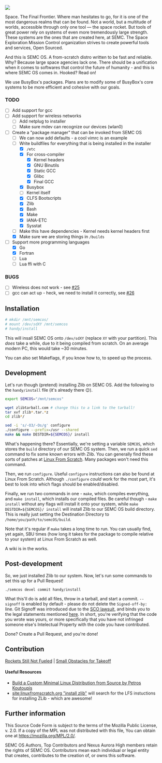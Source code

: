 <img src="https://semissioncontrol.github.io/assets/logo/SEMC%20Logo%20Wide.png"/>

Space. The Final Frontier. Where man hesitates to go, for it is one of the most dangerous realms that can be found. Not a world, but a multitude of worlds, accessible through only one tool — the space rocket. But tools of great power rely on systems of even more tremendously large strength. These systems are the ones that are created here, at SEMC. The Space Exploration Mission Control organization strives to create powerful tools and services, Open Sourced.

And this is SEMC OS. A from-scratch distro written to be fast and reliable. Why? Because large space agencies lack one. There should be a unification when it comes to softwares that control the future of humanity - and this is where SEMC OS comes in. Hooked? Read on!

We use BusyBox's packages. Plans are to modify some of BusyBox's core systems to be more efficient and cohesive with our goals. 

### TODO

 - [ ] Add support for gcc
 - [ ] Add support for wireless networks
   - [ ] Add netplug to installer
   - [ ] Make sure mdev can recognize our devices (wlan0)
 - [ ] Create a "package manager" that can be invoked from SEMC OS
   - [ ] We can now add defaults - a cool vimrc is an example
   - [ ] Write buildfiles for everything that is being installed in the installer
     - [x] `/etc`
     - [x] For cross-compiler
       - [x] Kernel headers
       - [x] GNU Binutils
       - [x] Static GCC
       - [x] Glibc
       - [x] Final GCC
     - [x] Busybox
     - [ ] Kernel itself
     - [x] CLFS Bootscripts
     - [x] Zlib
     - [x] Bash
     - [x] Make
     - [x] IANA-ETC
     - [x] Sysstat
   - [ ] Make this have dependencies - Kernel needs kernel headers first
   - [x] Make sure we are storing things in `/builds`
 - [ ] Support more programming languages
   - [x] Go
   - [x] Fortran
   - [ ] Lua
   - [ ] Lua ffi with C

### BUGS

 - [ ] Wireless does not work - see [#25](https://github.com/semissioncontrol/semcos/issues/25)
 - [ ] gcc can act up - heck, we need to install it correctly, see [#26](https://github.com/semissioncontrol/semcos/issues/26)

## Installation

```bash
# mkdir /mnt/semcos/
# mount /dev/sdXY /mnt/semcos
# handy/install
```

This will insall SEMC OS onto `/dev/sdXY` (replace `XY` with your partition). This *does* take a while, due to it being compiled from scratch. On an average modern PC, this would take ~30 minutes. 

You can also set Makeflags, if you know how to, to speed up the process.

## Development

Let's run though (pretend) installing Zlib on SEMC OS. Add the following to the `handy/install` file (it's already there :wink:). 

```sh
export SEMCOS="/mnt/semcos"

wget zlibtarball.com # change this to a link to the tarball!
tar xvf zlib*.tar.*z
cd zlib*/

sed -i 's/-O3/-Os/g' configure
./configure --prefix=/usr --shared
make && make DESTDIR=${SEMCOS}/ install
```

What's happening there? Essentially, we're setting a variable `SEMCOS`, which stores the `build` directory of our SEMC OS system. Then, we run a quick `sed` command to fix some known errors with Zlib. You can generally find these sorts of patches at [Linux From Scratch](http://www.linuxfromscratch.org/lfs/view/stable/). Many packages won't need this command.

Then, we run `configure`. Useful `configure` instructions can also be found at Linux From Scratch. Although `./configure` *could* work for the most part, it's best to look into which flags should be enabled/disabled. 

Finally, we run two commands in one - `make`, which compiles everything, and `make install`, which installs our compiled files. Be careful though - `make install` without any flags will install it onto your system, while `make DESTDIR=${SEMCOS}/ install` will install Zlib to our SEMC OS build directory. This is really just setting the Destination Directory to `/home/you/path/to/semcOS/build`. 

Note that it's regular if `make` takes a long time to run. You can usually find, yet again, SBU times (how long it takes for the package to compile relative to your system) at Linux From Scratch as well. 

A wiki is in the works.

## Post-development

So, we just installed Zlib to our system. Now, let's run some commands to set this up for a Pull Request!

```
./semcos devel commit handy/install
```

What this'll do is add all files, throw in a tarball, and start a commit. `--signoff` is enabled by default - please do not delete the `Signed-off-by: ` line. Git Signoff was introduced due to the [SCO lawsuit](http://en.wikipedia.org/wiki/SCO_v._IBM), and binds you to the legal statements mentioned [here](https://developercertificate.org/). In short, you're verifying that the code you wrote was yours, or more specifically that you have not infringed someone else's Intelectual Property with the code you have contributed. 

Done? Create a Pull Request, and you're done!

## Contribution

[Rockets Still Not Fueled](https://github.com/semissioncontrol/semcOS/search?utf8=%E2%9C%93&q=TODO) | [Small Obstacles for Takeoff](https://github.com/semissioncontrol/semcOS/issues?q=is%3Aopen+is%3Aissue+label%3A%22Good+First+Issue%22)

#### Useful Resources

 - [Build a Custom Minimal Linux Distribution from Source by Petros Koutoupis](https://www.linuxjournal.com/content/diy-build-custom-minimal-linux-distribution-source)
 - [site:linuxfromscratch.org "install zlib"](http://google.com/search?q=site:linuxfromscratch.org%20%22install%20zlib%22) will search for the LFS instuctions for installing ZLib - which are awesome!

## Further information

This Source Code Form is subject to the terms of the Mozilla Public
License, v. 2.0. If a copy of the MPL was not distributed with this
file, You can obtain one at https://mozilla.org/MPL/2.0/.

SEMC OS Authors, Top Contributors and Nexus Aurora High members retain the rights of SEMC OS. Contributors mean each individual or legal entity that creates, contributes to the creation of, or owns this software.
